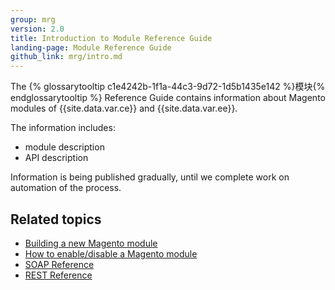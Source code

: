 ```yaml
---
group: mrg
version: 2.0
title: Introduction to Module Reference Guide
landing-page: Module Reference Guide
github_link: mrg/intro.md
---
```


The {% glossarytooltip c1e4242b-1f1a-44c3-9d72-1d5b1435e142 %}模块{% endglossarytooltip %} Reference Guide contains information about Magento modules of {{site.data.var.ce}}
 and {{site.data.var.ee}}.

The information includes:

- module description
- API description

Information is being published gradually, until we complete work on automation of the process.

<h2>Related topics</h2>

* <a href="{{ page.baseurl }}/extension-dev-guide/bk-extension-dev-guide.html">Building a new Magento module</a>
* <a href="{{ page.baseurl }}/install-gde/install/cli/install-cli-subcommands-enable.html">How to enable/disable a Magento module</a>
* <a href="{{ page.baseurl }}/soap/bk-soap.html">SOAP Reference</a>
* <a href="{{ page.baseurl }}/rest/bk-rest.html">REST Reference</a>
